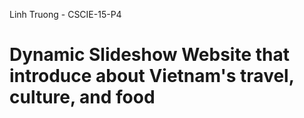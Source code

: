 Linh Truong - CSCIE-15-P4

Dynamic Slideshow Website that introduce about Vietnam's travel, culture, and food 
===========

